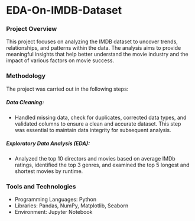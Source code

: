 # EDA-On-IMDB-Dataset
### Project Overview
This project focuses on analyzing the IMDB dataset to uncover trends, relationships, and patterns within the data. The analysis aims to provide meaningful insights that help better understand the movie industry and the impact of various factors on movie success.

### Methodology
The project was carried out in the following steps:

##### Data Cleaning:
- Handled missing data, check for duplicates, corrected data types, and validated columns to ensure a clean and accurate dataset. This step was essential to maintain data integrity for subsequent analysis.
##### Exploratory Data Analysis (EDA):
- Analyzed the top 10 directors and movies based on average IMDb ratings, identified the top 3 genres, and examined the top 5 longest and shortest movies by runtime.
 
### Tools and Technologies
- Programming Languages: Python
- Libraries: Pandas, NumPy, Matplotlib, Seaborn
- Environment: Jupyter Notebook
